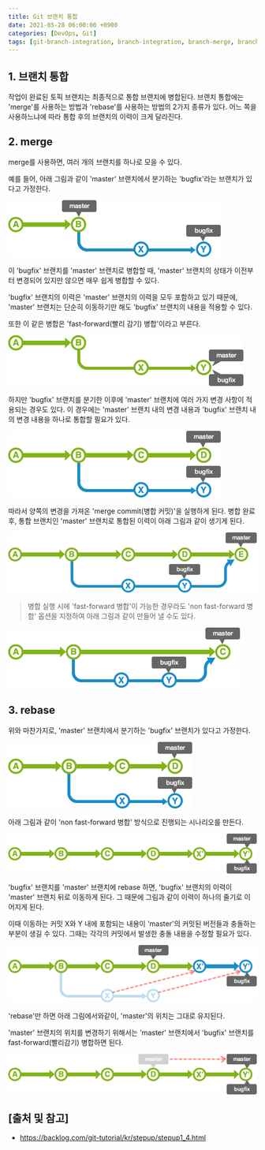 ```yaml
---
title: Git 브랜치 통합
date: 2021-05-28 06:00:00 +0900
categories: [DevOps, Git]
tags: [git-branch-integration, branch-integration, branch-merge, branch-rebase, git-브랜치-통합, 깃-브랜치-통합, 브랜치-통합, 브랜치-병합]
---
```


## 1. 브랜치 통합
작업이 완료된 토픽 브랜치는 최종적으로 통합 브랜치에 병합된다. 브랜치 통합에는 'merge'를 사용하는 방법과 'rebase'를 사용하는 방법의 2가지 종류가 있다. 어느 쪽을 사용하느냐에 따라 통합 후의 브랜치의 이력이 크게 달라진다.

## 2. merge
merge를 사용하면, 여러 개의 브랜치를 하나로 모을 수 있다.

예를 들어, 아래 그림과 같이 'master' 브랜치에서 분기하는 'bugfix'라는 브랜치가 있다고 가정한다.

![bugfix-branch](/assets/img/2021-05-28-integration-git-branch/bugfix-branch.png)

이 'bugfix' 브랜치를 'master' 브랜치로 병합할 때, 'master' 브랜치의 상태가 이전부터 변경되어 있지만 않으면 매우 쉽게 병합할 수 있다.

'bugfix' 브랜치의 이력은 'master' 브랜치의 이력을 모두 포함하고 있기 때문에, 'master' 브랜치는 단순히 이동하기만 해도 'bugfix' 브랜치의 내용을 적용할 수 있다.

또한 이 같은 병합은 'fast-forward(빨리 감기) 병합'이라고 부른다.

![fast-forward](/assets/img/2021-05-28-integration-git-branch/fast-forward.png)

하지만 'bugfix' 브랜치를 분기한 이후에 'master' 브랜치에 여러 가지 변경 사항이 적용되는 경우도 있다. 이 경우에는 'master' 브랜치 내의 변경 내용과 'bugfix' 브랜치 내의 변경 내용을 하나로 통합할 필요가 있다.

![integration-master-bugfix](/assets/img/2021-05-28-integration-git-branch/integration-master-bugfix.png)

따라서 양쪽의 변경을 가져온 'merge commit(병합 커밋)'을 실행하게 된다. 병합 완료 후, 통합 브랜치인 'master' 브랜치로 통합된 이력이 아래 그림과 같이 생기게 된다.

![merge-commit](/assets/img/2021-05-28-integration-git-branch/merge-commit.png)

> 병합 실행 시에 'fast-forward 병합'이 가능한 경우라도 'non fast-forward 병합' 옵션을 지정하여 아래 그림과 같이 만들어 낼 수도 있다.

![non-fast-forward](/assets/img/2021-05-28-integration-git-branch/non-fast-forward.png)

## 3. rebase
위와 마찬가지로, 'master' 브랜치에서 분기하는 'bugfix' 브랜치가 있다고 가정한다.

![master-bugfix](/assets/img/2021-05-28-integration-git-branch/master-bugfix.png)

아래 그림과 같이 'non fast-forward 병합' 방식으로 진행되는 시나리오를 만든다.

![non-fast-forward-integration](/assets/img/2021-05-28-integration-git-branch/non-fast-forward-integration.png)

'bugfix' 브랜치를 'master' 브랜치에 rebase 하면, 'bugfix' 브랜치의 이력이 'master' 브랜치 뒤로 이동하게 된다. 그 때문에 그림과 같이 이력이 하나의 줄기로 이어지게 된다.

이때 이동하는 커밋 X와 Y 내에 포함되는 내용이 'master'의 커밋된 버전들과 충돌하는 부분이 생길 수 있다. 그때는 각각의 커밋에서 발생한 충돌 내용을 수정할 필요가 있다.

![rebase](/assets/img/2021-05-28-integration-git-branch/rebase.png)

'rebase'만 하면 아래 그림에서와같이, 'master'의 위치는 그대로 유지된다.

'master' 브랜치의 위치를 변경하기 위해서는 'master' 브랜치에서 'bugfix' 브랜치를 fast-forward(빨리감기) 병합하면 된다.

![master-bugfix-fast-forward](/assets/img/2021-05-28-integration-git-branch/master-bugfix-fast-forward.png)

## [출처 및 참고]
* <https://backlog.com/git-tutorial/kr/stepup/stepup1_4.html>
